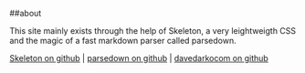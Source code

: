 ##about

This site mainly exists through the help of Skeleton, a very leightweigth CSS and the magic of a fast markdown parser called parsedown. 

[Skeleton on github](https://github.com/dhg/Skeleton) | [parsedown on github](https://github.com/erusev/parsedown) | [davedarkocom on github](https://github.com/davedarko/davedarkocom)